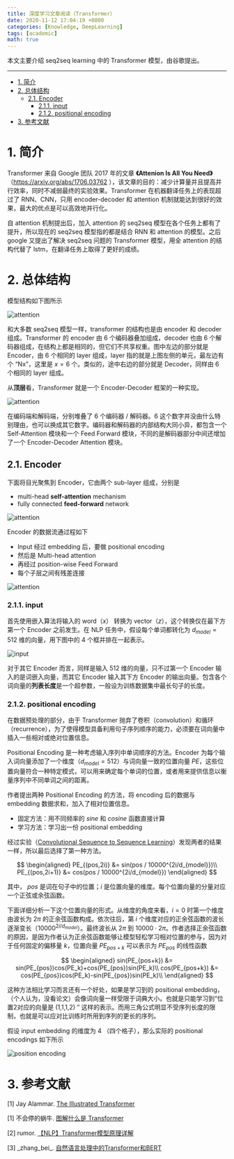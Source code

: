 ```yaml
---
title: 深度学习文章阅读（Transformer）
date: 2020-11-12 17:04:19 +0800
categories: [Knowledge, DeepLearning]
tags: [academic]
math: true
---
```


本文主要介绍 seq2seq learning 中的 Transformer 模型，由谷歌提出。

<!--more-->

---
- [1. 简介](#1-简介)
- [2. 总体结构](#2-总体结构)
  - [2.1. Encoder](#21-encoder)
    - [2.1.1. input](#211-input)
    - [2.1.2. positional encoding](#212-positional-encoding)
- [3. 参考文献](#3-参考文献)


# 1. 简介

Transformer 来自 Google 团队 2017 年的文章 **《Attenion Is All You Need》**（https://arxiv.org/abs/1706.03762 ），该文章的目的：减少计算量并且提高并行效率，同时不减弱最终的实验效果。Transformer 在机器翻译任务上的表现超过了 RNN、CNN，只用 encoder-decoder 和 attention 机制就能达到很好的效果，最大的优点是可以高效地并行化。

自 attention 机制提出后，加入 attention 的 seq2seq 模型在各个任务上都有了提升，所以现在的 seq2seq 模型指的都是结合 RNN 和 attention 的模型。之后 google 又提出了解决 seq2seq 问题的 Transformer 模型，用全 attention 的结构代替了 lstm，在翻译任务上取得了更好的成绩。

# 2. 总体结构

模型结构如下图所示

![attention](../assets/img/postsimg/20201112/1.jpg)

和大多数 seq2seq 模型一样，transformer 的结构也是由 encoder 和 decoder 组成。Transformer 的 encoder 由 6 个编码器叠加组成，decoder 也由 6 个解码器组成，在结构上都是相同的，但它们不共享权重。图中左边的部分就是 Encoder，由 6 个相同的 layer 组成，layer 指的就是上图左侧的单元，最左边有个 “Nx”，这里是 $x=6$ 个。类似的，途中右边的部分就是 Decoder，同样由 6 个相同的 layer 组成。

从**顶层**看，Transformer 就是一个 Encoder-Decoder 框架的一种实现。

![attention](../assets/img/postsimg/20201112/1.1.jpg)

在编码端和解码端，分别堆叠了 6 个编码器 / 解码器。6 这个数字并没由什么特别理由，也可以换成其它数字。编码器和解码器的内部结构大同小异，都包含一个 Self-Attention 模块和一个 Feed Forward 模块，不同的是解码器部分中间还增加了一个 Encoder-Decoder Attention 模块。

## 2.1. Encoder

下面将目光聚焦到 Encoder，它由两个 sub-layer 组成，分别是

- multi-head **self-attention** mechanism
- fully connected **feed-forward** network

![attention](../assets/img/postsimg/20201112/1.2.jpg)

Encoder 的数据流通过程如下

- Input 经过 embedding 后，要做 positional encoding
- 然后是 Multi-head attention
- 再经过 position-wise Feed Forward
- 每个子层之间有残差连接

![attention](../assets/img/postsimg/20201112/2.jpg)

### 2.1.1. input

首先使用嵌入算法将输入的 word（$x$） 转换为 vector（$z$），这个转换仅在最下方第一个 Encoder 之前发生。在 NLP 任务中，假设每个单词都转化为 $d_{model}=512$ 维的向量，用下图中的 4 个框并排在一起表示。

![input](../assets/img/postsimg/20201112/3.jpg)

对于其它 Encoder 而言，同样是输入 512 维的向量，只不过第一个 Encoder 输入的是词嵌入向量，而其它 Encoder 输入其下方 Encoder 的输出向量。包含各个词向量的**列表长度**是一个超参数，一般设为训练数据集中最长句子的长度。

### 2.1.2. positional encoding

在数据预处理的部分，由于 Transformer 抛弃了卷积（convolution）和循环（recurrence），为了使得模型具备利用句子序列顺序的能力，必须要在词向量中插入一些相对或绝对位置信息。

Positional Encoding 是一种考虑输入序列中单词顺序的方法。Encoder 为每个输入词向量添加了一个维度（$d_{model}=512$）与词向量一致的位置向量 $PE$，这些位置向量符合一种特定模式，可以用来确定每个单词的位置，或者用来提供信息以衡量序列中不同单词之间的距离。

作者提出两种 Positional Encoding 的方法，将 encoding 后的数据与 embedding 数据求和，加入了相对位置信息。

- 固定方法：用不同频率的 $sine$ 和 $cosine$ 函数直接计算
- 学习方法：学习出一份 positional embedding

经过实验（[Convolutional Sequence to Sequence Learning](https://arxiv.org/abs/1705.03122)）发现两者的结果一样，所以最后选择了第一种方法。

$$
\begin{aligned}
PE_{(pos,2i)} &= sin(pos / 10000^{2i/d_{model}})\\
PE_{(pos,2i+1)} &= cos(pos / 10000^{2i/d_{model}})
\end{aligned}
$$

其中， $pos$ 是词在句子中的位置；$i$ 是位置向量的维度。每个位置向量的分量对应一个正弦或余弦函数。

下面详细分析一下这个位置向量的形式。从维度的角度来看，$i=0$ 时第一个维度由波长为 $2\pi$ 的正余弦函数构成。依次往后，第 $i$ 个维度对应的正余弦函数的波长逐渐变长（$10000^{2i/d_{model}}$）。最终波长从 $2\pi$ 到 $10000\cdot 2\pi$。作者选择正余弦函数的原因，是因为作者认为正余弦函数能够让模型轻松学习相对位置的参与，因为对于任何固定的偏移量 $k$，位置向量 $PE_{pos+k}$ 可以表示为 $PE_{pos}$ 的线性函数

$$
\begin{aligned}
sin(PE_{pos+k}) &= sin(PE_{pos})cos(PE_k)+cos(PE_{pos})sin(PE_k)\\
cos(PE_{pos+k}) &= cos(PE_{pos})cos(PE_k)-sin(PE_{pos})sin(PE_k)\\
\end{aligned}
$$

这种方法相比学习而言还有一个好处，如果是学习到的 positional embedding，（个人认为，没看论文）会像词向量一样受限于词典大小。也就是只能学习到“位置2对应的向量是 (1,1,1,2) ” 这样的表示。而用三角公式明显不受序列长度的限制，也就是可以应对比训练时所用到序列的更长的序列。


假设 input embedding 的维度为 4 （四个格子），那么实际的 positional encodings 如下所示

![position encoding](../assets/img/postsimg/20201112/4.jpg)


# 3. 参考文献

[1] Jay Alammar. [The Illustrated Transformer](http://jalammar.github.io/illustrated-transformer/)

[1] 不会停的蜗牛. [图解什么是 Transformer](https://www.jianshu.com/p/e7d8caa13b21)

[2] rumor. [【NLP】Transformer模型原理详解](https://zhuanlan.zhihu.com/p/44121378)

[3] \_zhang_bei\_. [自然语言处理中的Transformer和BERT](https://blog.csdn.net/Zhangbei_/article/details/85036948)
